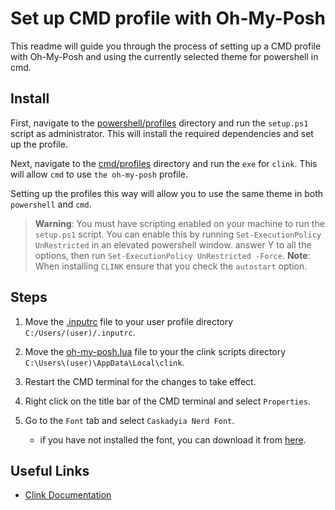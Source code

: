 # Set up CMD profile with Oh-My-Posh

This readme will guide you through the process of setting up a CMD profile with Oh-My-Posh and using the currently selected theme for powershell in cmd.

## Install

First, navigate to the [powershell/profiles](./Scripts/powershell/profiles) directory and run the `setup.ps1` script as administrator. This will install the required dependencies and set up the profile.

Next, navigate to the [cmd/profiles](./Scripts/cmd/profiles) directory and run the `exe` for `clink`. This will allow `cmd` to use `the oh-my-posh` profile.

Setting up the profiles this way will allow you to use the same theme in both `powershell` and `cmd`.

> **Warning**: You must have scripting enabled on your machine to run the `setup.ps1` script. You can enable this by running `Set-ExecutionPolicy UnRestricted` in an elevated powershell window.
> answer Y to all the options, then run `Set-ExecutionPolicy UnRestricted -Force`.
> **Note**: When installing `CLINK` ensure that you check the `autostart` option.

## Steps

1. Move the [.inputrc](.inputrc) file to your user profile directory `C:/Users/(user)/.inputrc`.
2. Move the [oh-my-posh.lua](oh-my-posh.lua) file to your the clink scripts directory `C:\Users\(user)\AppData\Local\clink`.
3. Restart the CMD terminal for the changes to take effect.
4. Right click on the title bar of the CMD terminal and select `Properties`.
5. Go to the `Font` tab and select `Caskadyia Nerd Font`.

   - if you have not installed the font, you can download it from [here](/Scripts/powershell/profiles/fonts/).

## Useful Links

- [Clink Documentation](https://chrisant996.github.io/clink/clink.html#getting-started)
